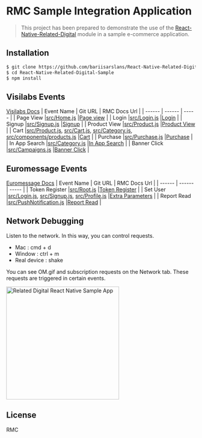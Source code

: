 
# RMC Sample Integration Application

>This project has been prepared to demonstrate the use of the [React-Native-Related-Digital](https://www.npmjs.com/package/react-native-related-digital) module in a sample e-commerce application.


## Installation
```sh
$ git clone https://github.com/bariisarslans/React-Native-Related-Digital-Sample.git
$ cd React-Native-Related-Digital-Sample 
$ npm install
```

## Visilabs Events

[Visilabs Docs](https://relateddigital.atlassian.net/wiki/spaces/RMCKBT/pages/428802460/React+Native)
| Event Name | Git URL | RMC Docs Url |
| ------ | ------ | ----- |
| Page View |[src/Home.js](src/Home.js) |[Page view](https://relateddigital.atlassian.net/wiki/spaces/RMCKBT/pages/428802459/React+Native-Page+View) |
| Login |[src/Login.js](src/Login.js) |[Login](https://relateddigital.atlassian.net/wiki/spaces/RMCKBT/pages/428802472/React+Native-Login+Signup) |
| Signup |[src/Signup.js](src/Signup.js) |[Signup](https://relateddigital.atlassian.net/wiki/spaces/RMCKBT/pages/428802472/React+Native-Login+Signup) |
| Product View |[src/Product.js](src/Product.js) |[Product View](https://relateddigital.atlassian.net/wiki/spaces/RMCKBT/pages/428802455/React+Native-Product+View) |
| Cart |[src/Product.js](src/Product.js),  [src/Cart.js](src/Cart.js), [src/Category.js](src/Category.js),   [src/components/products.js](src/components/products.js) |[Cart](https://relateddigital.atlassian.net/wiki/spaces/RMCKBT/pages/428802454/React+Native-Add+to+Cart) |
| Purchase |[src/Purchase.js](src/Purchase.js) |[Purchase](https://relateddigital.atlassian.net/wiki/spaces/RMCKBT/pages/428802453/React+Native-Product+Purchase) |
| In App Search |[src/Category.js](src/Category.js) |[In App Search](https://relateddigital.atlassian.net/wiki/spaces/RMCKBT/pages/428802458/React+Native-In+App+Search) |
| Banner Click |[src/Campaigns.js](src/Campaigns.js) |[Banner Click](https://relateddigital.atlassian.net/wiki/spaces/RMCKBT/pages/428802452/React+Native-Banner+Click) |


## Euromessage Events 
[Euromessage Docs](https://relateddigital.atlassian.net/wiki/spaces/RMCKBT/pages/428802470/React+Native+Euromsg+Uygulama)
| Event Name | Git URL | RMC Docs Url |
| ------ | ------ | ----- |
| Token Register |[src/Root.js](src/Root.js) |[Token Register](https://relateddigital.atlassian.net/wiki/spaces/RMCKBT/pages/428802471/React+Native-Token+Registration) |
| Set User |[src/Login.js](src/Login.js), [src/Signup.js](src/Signup.js), [src/Profile.js](src/Profile.js) |[Extra Parameters](https://relateddigital.atlassian.net/wiki/spaces/RMCKBT/pages/428802467/React+Native-Extra+Parameters) |
| Report Read |[src/PushNotification.js](src/PushNotification.js) |[Report Read](https://relateddigital.atlassian.net/wiki/spaces/RMCKBT/pages/428802468/React+Native-Read+Push+Notification) |


## Network Debugging

Listen to the network. In this way, you can control requests.

- Mac : cmd + d 
- Window : ctrl + m 
- Real device : shake

You can see OM.gif and subscription requests on the Network tab. These requests are triggered in certain events.


<img src="https://github.com/bariisarslans/relatedTestApp/blob/master/src/img/debuggerGif.gif" alt="Related Digital React Native Sample App" width="300" style="max-width:100%;">


License
----
RMC

